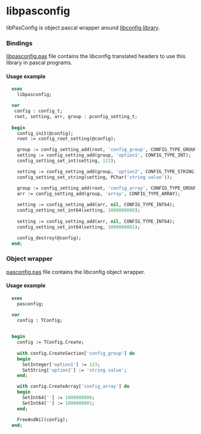 # libpasconfig
libPasConfig is object pascal wrapper around [libconfig library](https://github.com/hyperrealm/libconfig).

### Bindings

[libpasconfig.pas](https://github.com/isemenkov/libpasconfig/blob/master/source/libpasconfig.pas) file contains the libconfig translated headers to use this library in pascal programs.

#### Usage example

```pascal
  uses
    libpasconfig;

  var
   config : config_t; 
   root, setting, arr, group : pconfig_setting_t;
 
  begin
    config_init(@config);
    root := config_root_setting(@config);

    group := config_setting_add(root, 'config_group', CONFIG_TYPE_GROUP);
    setting := config_setting_add(group, 'option1', CONFIG_TYPE_INT);
    config_setting_set_int(setting, 123);

    setting := config_setting_add(group, 'option2', CONFIG_TYPE_STRING);
    config_setting_set_string(setting, PChar('string value'));

    group := config_setting_add(root, 'config_array', CONFIG_TYPE_GROUP);
    arr := config_setting_add(group, 'array', CONFIG_TYPE_ARRAY);
    
    setting := config_setting_add(arr, nil, CONFIG_TYPE_INT64);
    config_setting_set_int64(setting, 1000000000);
    
    setting := config_setting_add(arr, nil, CONFIG_TYPE_INT64);
    config_setting_set_int64(setting, 1000000001);

    config_destroy(@config);
  end;
```

### Object wrapper

[pasconfig.pas](https://github.com/isemenkov/libpasconfig/blob/master/source/pasconfig.pas) file contains the libconfig object wrapper.

#### Usage example

```pascal
  uses
    pasconfig;

  var
    config : TConfig;
  

  begin
    config := TConfig.Create;
    
    with config.CreateSection['config_group'] do
    begin
      SetInteger['option1'] := 123;
      SetString['option2'] := 'string value';
    end;

    with config.CreateArray['config_array'] do
    begin
      SetInt64[''] := 1000000000;
      SetInt64[''] := 1000000001;
    end;

    FreeAndNil(config);
  end;
``` 

